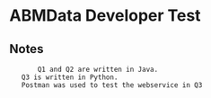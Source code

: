 # ABMData Developer Test

## Notes
 ```
        Q1 and Q2 are written in Java.
	Q3 is written in Python.
	Postman was used to test the webservice in Q3
 ```
